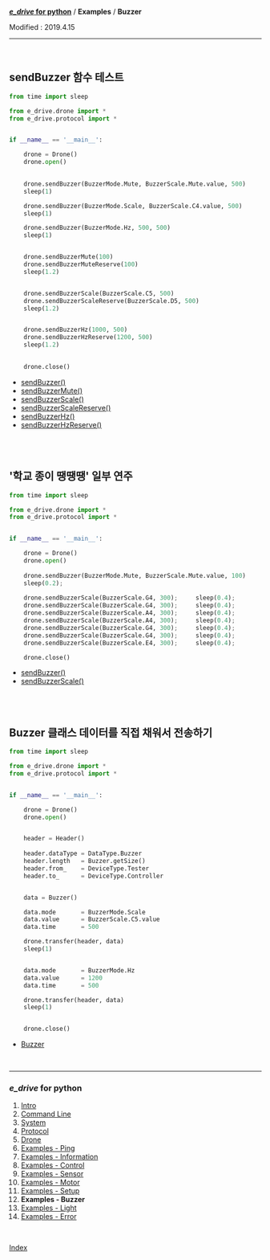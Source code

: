 **[*e_drive* for python](index.md)** / **Examples** / **Buzzer**

Modified : 2019.4.15

---

<br>


## <a name="Buzzer">sendBuzzer 함수 테스트</a>

```py
from time import sleep

from e_drive.drone import *
from e_drive.protocol import *


if __name__ == '__main__':

    drone = Drone()
    drone.open()
    

    drone.sendBuzzer(BuzzerMode.Mute, BuzzerScale.Mute.value, 500)
    sleep(1)

    drone.sendBuzzer(BuzzerMode.Scale, BuzzerScale.C4.value, 500)
    sleep(1)

    drone.sendBuzzer(BuzzerMode.Hz, 500, 500)
    sleep(1)


    drone.sendBuzzerMute(100)
    drone.sendBuzzerMuteReserve(100)
    sleep(1.2)


    drone.sendBuzzerScale(BuzzerScale.C5, 500)
    drone.sendBuzzerScaleReserve(BuzzerScale.D5, 500)
    sleep(1.2)


    drone.sendBuzzerHz(1000, 500)
    drone.sendBuzzerHzReserve(1200, 500)
    sleep(1.2)
    

    drone.close()
```

- [sendBuzzer()](04_drone.md#sendBuzzer)
- [sendBuzzerMute()](04_drone.md#sendBuzzerMute)
- [sendBuzzerScale()](04_drone.md#sendBuzzerScale)
- [sendBuzzerScaleReserve()](04_drone.md#sendBuzzerScaleReserve)
- [sendBuzzerHz()](04_drone.md#sendBuzzerHz)
- [sendBuzzerHzReserve()](04_drone.md#sendBuzzerHzReserve)


<br>
<br>


## <a name="BuzzerScale">'학교 종이 땡땡땡' 일부 연주</a>

```py
from time import sleep

from e_drive.drone import *
from e_drive.protocol import *


if __name__ == '__main__':

    drone = Drone()
    drone.open()
    
    drone.sendBuzzer(BuzzerMode.Mute, BuzzerScale.Mute.value, 100)
    sleep(0.2);
    
    drone.sendBuzzerScale(BuzzerScale.G4, 300);     sleep(0.4);
    drone.sendBuzzerScale(BuzzerScale.G4, 300);     sleep(0.4);
    drone.sendBuzzerScale(BuzzerScale.A4, 300);     sleep(0.4);
    drone.sendBuzzerScale(BuzzerScale.A4, 300);     sleep(0.4);
    drone.sendBuzzerScale(BuzzerScale.G4, 300);     sleep(0.4);
    drone.sendBuzzerScale(BuzzerScale.G4, 300);     sleep(0.4);
    drone.sendBuzzerScale(BuzzerScale.E4, 300);     sleep(0.4);

    drone.close()
```

- [sendBuzzer()](04_drone.md#sendBuzzer)
- [sendBuzzerScale()](04_drone.md#sendBuzzerScale)


<br>
<br>


## <a name="Class_Buzzer">Buzzer 클래스 데이터를 직접 채워서 전송하기</a>

```py
from time import sleep

from e_drive.drone import *
from e_drive.protocol import *


if __name__ == '__main__':

    drone = Drone()
    drone.open()


    header = Header()
    
    header.dataType = DataType.Buzzer
    header.length   = Buzzer.getSize()
    header.from_    = DeviceType.Tester
    header.to_      = DeviceType.Controller


    data = Buzzer()

    data.mode       = BuzzerMode.Scale
    data.value      = BuzzerScale.C5.value
    data.time       = 500

    drone.transfer(header, data)
    sleep(1)


    data.mode       = BuzzerMode.Hz
    data.value      = 1200
    data.time       = 500

    drone.transfer(header, data)
    sleep(1)


    drone.close()
```

- [Buzzer](03_protocol.md#Buzzer)


<br>


---

<h3><i>e_drive</i> for python</H3>

 1. [Intro](01_intro.md)
 2. [Command Line](02_commandline.md)
 3. [System](03_system.md)
 4. [Protocol](04_protocol.md)
 5. [Drone](05_drone.md)
 6. [Examples - Ping](examples_01_ping.md)
 7. [Examples - Information](examples_02_information.md)
 8. [Examples - Control](examples_03_control.md)
 9. [Examples - Sensor](examples_04_sensor.md)
10. [Examples - Motor](examples_05_motor.md)
11. [Examples - Setup](examples_06_setup.md)
12. **Examples - Buzzer**
13. [Examples - Light](examples_08_light.md)
14. [Examples - Error](examples_09_error.md)

<br>

[Index](index.md)
